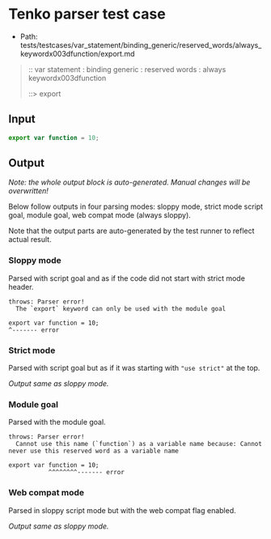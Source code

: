# Tenko parser test case

- Path: tests/testcases/var_statement/binding_generic/reserved_words/always_keywordx003dfunction/export.md

> :: var statement : binding generic : reserved words : always keywordx003dfunction
>
> ::> export

## Input

`````js
export var function = 10;
`````

## Output

_Note: the whole output block is auto-generated. Manual changes will be overwritten!_

Below follow outputs in four parsing modes: sloppy mode, strict mode script goal, module goal, web compat mode (always sloppy).

Note that the output parts are auto-generated by the test runner to reflect actual result.

### Sloppy mode

Parsed with script goal and as if the code did not start with strict mode header.

`````
throws: Parser error!
  The `export` keyword can only be used with the module goal

export var function = 10;
^------- error
`````

### Strict mode

Parsed with script goal but as if it was starting with `"use strict"` at the top.

_Output same as sloppy mode._

### Module goal

Parsed with the module goal.

`````
throws: Parser error!
  Cannot use this name (`function`) as a variable name because: Cannot never use this reserved word as a variable name

export var function = 10;
           ^^^^^^^^------- error
`````


### Web compat mode

Parsed in sloppy script mode but with the web compat flag enabled.

_Output same as sloppy mode._
